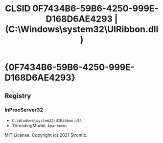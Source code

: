 ﻿---
title: "CLSID 0F7434B6-59B6-4250-999E-D168D6AE4293 | (C:\\Windows\\system32\\UIRibbon.dll)"
excerpt: What is COM-Object CLSID 0F7434B6-59B6-4250-999E-D168D6AE4293?
---

# {0F7434B6-59B6-4250-999E-D168D6AE4293}


## Registry


### InProcServer32

* `C:\Windows\system32\UIRibbon.dll`
* ThreadingModel: `Apartment`

MIT License. Copyright (c) 2021 Strontic.


